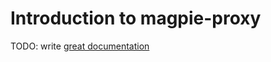 # Introduction to magpie-proxy

TODO: write [great documentation](http://jacobian.org/writing/what-to-write/)
